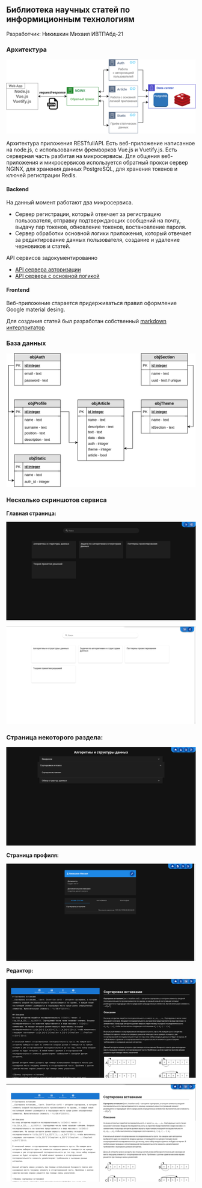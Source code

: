 ## Библиотека научных статей по информиционным технологиям

Разработчик: Никишкин Михаил ИВТПАбд-21

### Архитектура

![Архитектура](backend/doc/static/LSAIT.png)

Архитектура приложения RESTfullAPI. Есть  веб-приложение написанное на node.js, с использованием фремворков  Vue.js и Vuetify.js. Есть серверная часть разбитая на микросервисы. Для общения веб-приложения и микросервисов используется обратный прокси сервер NGINX, для хранения данных PostgreSQL, для хранения токенов и ключей регистрации Redis.

#### Backend

На данный момент работают два микросервиса. 
+ Сервер регистрации, который отвечает за регистрацию пользователя, отправку подтверждающих сообщений на почту, выдачу пар токенов, обновление токенов, востановление пароля.
+ Сервер обработки основной логики приложения, который отвечает за редактирование данных пользователя, создание и удаление черновиков и статей. 

API сервисов задокументированно
+ [API сервера авторизации](backend/doc/api/auth.md)
+ [API сервера c основной логикой](backend/doc/api/article.md)

#### Frontend

Веб-приложение старается придерживаться правил оформление Google material desing. 

Для создания статей был разработан собственный [markdown интерпритатор](webapp/src/editor/ParseMD.js )

### База данных

![База данных](backend/doc/static/DB_LSAIT.png)

### Несколько скриншотов сервиса

__Главная страница:__

![Главная страница](backend/doc/static/LSAIT_mainpage_dark.png)

![Главная страница](backend/doc/static/LSAIT_mainpage_white.png)

### Страница некоторого раздела:

![Главная страница](backend/doc/static/LSAIT_sectionpage_dark.png)


__Страница профиля:__

![Главная страница](backend/doc/static/LSAIT_homepage_dark.png)

__Редактор:__

![Редактор](backend/doc/static/LSAIT_editpage_dark.png)

![Редактор](backend/doc/static/LSAIT_editpage_white.png)
